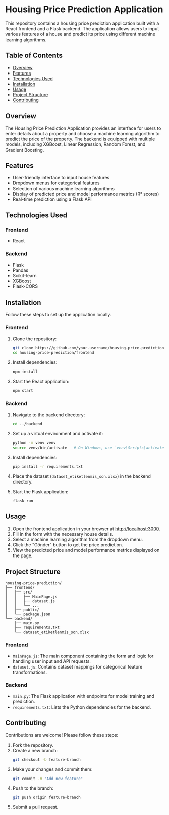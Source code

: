 # Housing Price Prediction Application

This repository contains a housing price prediction application built with a React frontend and a Flask backend. The application allows users to input various features of a house and predict its price using different machine learning algorithms.

## Table of Contents
- [Overview](#overview)
- [Features](#features)
- [Technologies Used](#technologies-used)
- [Installation](#installation)
- [Usage](#usage)
- [Project Structure](#project-structure)
- [Contributing](#contributing)

## Overview
The Housing Price Prediction Application provides an interface for users to enter details about a property and choose a machine learning algorithm to predict the price of the property. The backend is equipped with multiple models, including XGBoost, Linear Regression, Random Forest, and Gradient Boosting.

## Features
- User-friendly interface to input house features
- Dropdown menus for categorical features
- Selection of various machine learning algorithms
- Display of predicted price and model performance metrics (R² scores)
- Real-time prediction using a Flask API

## Technologies Used

### Frontend
- React

### Backend
- Flask
- Pandas
- Scikit-learn
- XGBoost
- Flask-CORS

## Installation
Follow these steps to set up the application locally.

### Frontend
1. Clone the repository:
    ```bash
    git clone https://github.com/your-username/housing-price-prediction.git
    cd housing-price-prediction/frontend
    ```
2. Install dependencies:
    ```bash
    npm install
    ```
3. Start the React application:
    ```bash
    npm start
    ```

### Backend
1. Navigate to the backend directory:
    ```bash
    cd ../backend
    ```
2. Set up a virtual environment and activate it:
    ```bash
    python -m venv venv
    source venv/bin/activate   # On Windows, use `venv\Scripts\activate`
    ```
3. Install dependencies:
    ```bash
    pip install -r requirements.txt
    ```
4. Place the dataset (`dataset_etiketlenmis_son.xlsx`) in the backend directory.

5. Start the Flask application:
    ```bash
    flask run
    ```

## Usage
1. Open the frontend application in your browser at [http://localhost:3000](http://localhost:3000).
2. Fill in the form with the necessary house details.
3. Select a machine learning algorithm from the dropdown menu.
4. Click the "Gönder" button to get the price prediction.
5. View the predicted price and model performance metrics displayed on the page.

## Project Structure
```plaintext
housing-price-prediction/
├── frontend/
│   ├── src/
│   │   ├── MainPage.js
│   │   ├── dataset.js
│   │   └── ...
│   ├── public/
│   └── package.json
└── backend/
    ├── main.py
    ├── requirements.txt
    └── dataset_etiketlenmis_son.xlsx
```
### Frontend
- `MainPage.js`: The main component containing the form and logic for handling user input and API requests.
- `dataset.js`: Contains dataset mappings for categorical feature transformations.

### Backend
- `main.py`: The Flask application with endpoints for model training and prediction.
- `requirements.txt`: Lists the Python dependencies for the backend.

## Contributing
Contributions are welcome! Please follow these steps:

1. Fork the repository.
2. Create a new branch:
    ```bash
    git checkout -b feature-branch
    ```
3. Make your changes and commit them:
    ```bash
    git commit -m "Add new feature"
    ```
4. Push to the branch:
    ```bash
    git push origin feature-branch
    ```
5. Submit a pull request.

